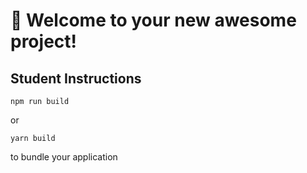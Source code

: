 # 🚀 Welcome to your new awesome project!

## Student Instructions

```
npm run build
```

or

```
yarn build
```

to bundle your application
